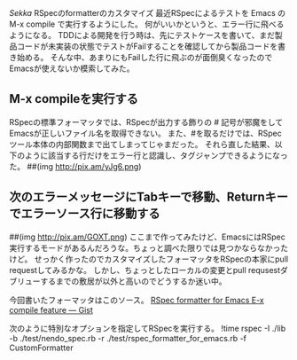 *Sekka* RSpecのformatterのカスタマイズ
最近RSpecによるテストを Emacs の M-x compile で実行するようにした。
何がいいかというと、エラー行に飛べるようになる。
TDDによる開発を行う時は、先にテストケースを書いて、まだ製品コードが未実装の状態でテストがFailすることを確認してから製品コードを書き始める。
そんな中、あまりにもFailした行に飛ぶのが面倒臭くなったのでEmacsが使えないか模索してみた。

## M-x compileを実行する

RSpecの標準フォーマッタでは、RSpecが出力する飾りの # 記号が邪魔をしてEmacsが正しいファイル名を取得できない。
また、#を取るだけでは、RSpecツール本体の内部関数まで出てしまってじゃまだった。
それら直した結果、以下のように該当する行だけをエラー行と認識し、タグジャンプできるようになった。
##(img http://pix.am/yJg6.png)
## 次のエラーメッセージにTabキーで移動、Returnキーでエラーソース行に移動する
##(img http://pix.am/GOXT.png)
ここまで作ってみたけど、EmacsにはRSpec実行するモードがあるんだろうな。ちょっと調べた限りでは見つかならなかったけど。
せっかく作ったのでカスタマイズしたフォーマッタをRSpecの本家にpull requestしてみるかな。
しかし、ちょっとしたローカルの変更とpull requsestダブリューするまでの敷居が以外と高いのでどうするか迷い中。

今回書いたフォーマッタはこのソース。
[RSpec formatter for Emacs E-x compile feature — Gist](http://gist.github.com/1163731#file_rspec_formatter_for_emacs.rb)

次のように特別なオプションを指定してRSpecを実行する。
!time rspec -I ./lib -b ./test/nendo_spec.rb  -r ./test/rspec_formatter_for_emacs.rb -f CustomFormatter
